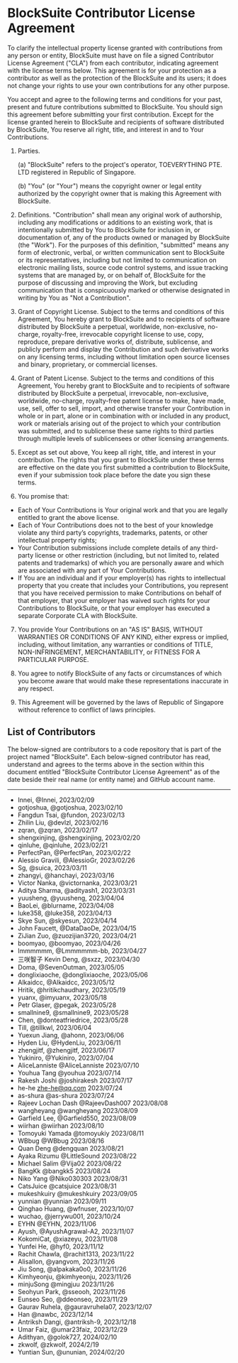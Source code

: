 <!-- To indicate your agreement, simply edit this file and submit a pull request. -->

# BlockSuite Contributor License Agreement

To clarify the intellectual property license granted with contributions from any person or entity, BlockSuite must have on file a signed Contributor License Agreement ("CLA") from each contributor, indicating agreement with the license terms below. This agreement is for your protection as a contributor as well as the protection of the BlockSuite and its users; it does not change your rights to use your own contributions for any other purpose.

You accept and agree to the following terms and conditions for your past, present and future contributions submitted to BlockSuite. You should sign this agreement before submitting your first contribution. Except for the license granted herein to BlockSuite and recipients of software distributed by BlockSuite, You reserve all right, title, and interest in and to Your Contributions.

1. Parties.

   (a) "BlockSuite" refers to the project's operator, TOEVERYTHING PTE. LTD registered in Republic of Singapore.

   (b) "You" (or "Your") means the copyright owner or legal entity authorized by the copyright owner that is making this Agreement with BlockSuite.

2. Definitions. "Contribution" shall mean any original work of authorship, including any modifications or additions to an existing work, that is intentionally submitted by You to BlockSuite for inclusion in, or documentation of, any of the products owned or managed by BlockSuite (the "Work"). For the purposes of this definition, "submitted" means any form of electronic, verbal, or written communication sent to BlockSuite or its representatives, including but not limited to communication on electronic mailing lists, source code control systems, and issue tracking systems that are managed by, or on behalf of, BlockSuite for the purpose of discussing and improving the Work, but excluding communication that is conspicuously marked or otherwise designated in writing by You as "Not a Contribution".

3. Grant of Copyright License. Subject to the terms and conditions of this Agreement, You hereby grant to BlockSuite and to recipients of software distributed by BlockSuite a perpetual, worldwide, non-exclusive, no-charge, royalty-free, irrevocable copyright license to use, copy, reproduce, prepare derivative works of, distribute, sublicense, and publicly perform and display the Contribution and such derivative works on any licensing terms, including without limitation open source licenses and binary, proprietary, or commercial licenses.

4. Grant of Patent License. Subject to the terms and conditions of this Agreement, You hereby grant to BlockSuite and to recipients of software distributed by BlockSuite a perpetual, irrevocable, non-exclusive, worldwide, no-charge, royalty-free patent license to make, have made, use, sell, offer to sell, import, and otherwise transfer your Contribution in whole or in part, alone or in combination with or included in any product, work or materials arising out of the project to which your contribution was submitted, and to sublicense these same rights to third parties through multiple levels of sublicensees or other licensing arrangements.

5. Except as set out above, You keep all right, title, and interest in your contribution. The rights that you grant to BlockSuite under these terms are effective on the date you first submitted a contribution to BlockSuite, even if your submission took place before the date you sign these terms.

6. You promise that:

- Each of Your Contributions is Your original work and that you are legally entitled to grant the above license.
- Each of Your Contributions does not to the best of your knowledge violate any third party’s copyrights, trademarks, patents, or other intellectual property rights;
- Your Contribution submissions include complete details of any third-party license or other restriction (including, but not limited to, related patents and trademarks) of which you are personally aware and which are associated with any part of Your Contributions.
- If You are an individual and if your employer(s) has rights to intellectual property that you create that includes your Contributions, you represent that you have received permission to make Contributions on behalf of that employer, that your employer has waived such rights for your Contributions to BlockSuite, or that your employer has executed a separate Corporate CLA with BlockSuite.

7. You provide Your Contributions on an "AS IS" BASIS, WITHOUT WARRANTIES OR CONDITIONS OF ANY KIND, either express or implied, including, without limitation, any warranties or conditions of TITLE, NON-INFRINGEMENT, MERCHANTABILITY, or FITNESS FOR A PARTICULAR PURPOSE.

8. You agree to notify BlockSuite of any facts or circumstances of which you become aware that would make these representations inaccurate in any respect.

9. This Agreement will be governed by the laws of Republic of Singapore without reference to conflict of laws principles.

## List of Contributors

The below-signed are contributors to a code repository that is part of the project named "BlockSuite". Each below-signed contributor has read, understand and agrees to the terms above in the section within this document entitled "BlockSuite Contributor License Agreement" as of the date beside their real name (or entity name) and GitHub account name.

---

<!--
Example:

- Yifeng Wang, @doodlewind, 2022/09/11
-->

- Innei, @Innei, 2023/02/09
- gotjoshua, @gotjoshua, 2023/02/10
- Fangdun Tsai, @fundon, 2023/02/13
- Zhilin Liu, @devlzl, 2023/02/16
- zqran, @zqran, 2023/02/17
- shengxinjing, @shengxinjing, 2023/02/20
- qinluhe, @qinluhe, 2023/02/21
- PerfectPan, @PerfectPan, 2023/02/22
- Alessio Gravili, @AlessioGr, 2023/02/26
- Sg, @suica, 2023/03/11
- zhangyi, @hanchayi, 2023/03/16
- Victor Nanka, @victornanka, 2023/03/21
- Aditya Sharma, @adityash1, 2023/03/31
- yuusheng, @yuusheng, 2023/04/04
- BaoLei, @blurname, 2023/04/08
- luke358, @luke358, 2023/04/13
- Skye Sun, @skyesun, 2023/04/14
- John Faucett, @DataDaoDe, 2023/04/15
- ZiJian Zuo, @zuozijian3720, 2023/04/21
- boomyao, @boomyao, 2023/04/26
- lmmmmmm, @Lmmmmmm-bb, 2023/04/27
- 三咲智子 Kevin Deng, @sxzz, 2023/04/30
- Doma, @SevenOutman, 2023/05/05
- donglixiaoche, @donglixiaoche, 2023/05/06
- Alkaidcc, @Alkaidcc, 2023/05/12
- Hritik, @hritikchaudhary, 2023/05/19
- yuanx, @imyuanx, 2023/05/18
- Petr Glaser, @pegak, 2023/05/28
- smallnine9, @smallnine9, 2023/05/28
- Chen, @donteatfriedrice, 2023/05/28
- Till, @tillkwl, 2023/06/04
- Yuexun Jiang, @ahonn, 2023/06/06
- Hyden Liu, @HydenLiu, 2023/06/11
- zhengjitf, @zhengjitf, 2023/06/17
- Yukiniro, @Yukiniro, 2023/07/04
- AliceLanniste @AliceLanniste 2023/07/10
- Youhua Tang @youhua 2023/07/14
- Rakesh Joshi @joshirakesh 2023/07/17
- he-he zhe-he@qq.com 2023/07/24
- as-shura @as-shura 2023/07/24
- Rajeev Lochan Dash @RajeevDash007 2023/08/08
- wangheyang @wangheyang 2023/08/09
- Garfield Lee, @Garfield550, 2023/08/09
- wiirhan @wiirhan 2023/08/10
- Tomoyuki Yamada @tomoyukiy 2023/08/11
- WBbug @WBbug 2023/08/16
- Quan Deng @dengquan 2023/08/21
- Ayaka Rizumu @LittleSound 2023/08/22
- Michael Salim @Vija02 2023/08/22
- BangKk @bangkk5 2023/08/24
- Niko Yang @Niko030303 2023/08/31
- CatsJuice @catsjuice 2023/08/31
- mukeshkuiry @mukeshkuiry 2023/09/05
- yunnian @yunnian 2023/09/11
- Qinghao Huang, @wfnuser, 2023/10/07
- wuchao, @jerrywu001, 2023/10/24
- EYHN @EYHN, 2023/11/06
- Ayush, @AyushAgrawal-A2, 2023/11/07
- KokomiCat, @xiazeyu, 2023/11/08
- Yunfei He, @hyf0, 2023/11/12
- Rachit Chawla, @rachit1313, 2023/11/22
- Alisallon, @yangvom, 2023/11/26
- Jiu Song, @alpakaka0o0, 2023/11/26
- Kimhyeonju, @kimhyeonju, 2023/11/26
- minjuSong @mingjuu 2023/11/26
- Seohyun Park, @sseooh, 2023/11/26
- Eunseo Seo, @ddeonseo, 2023/11/29
- Gaurav Ruhela, @gauravruhela07, 2023/12/07
- Han @nawbc, 2023/12/14
- Antriksh Dangi, @antriksh-9, 2023/12/18
- Umar Faiz, @umar23faiz, 2023/12/29
- Adithyan, @golok727, 2024/02/10
- zkwolf, @zkwolf, 2024/2/19
- Yuntian Sun, @ununian, 2024/02/20
